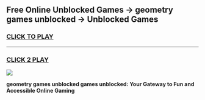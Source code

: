 
## Free Online Unblocked Games → geometry games unblocked → Unblocked Games
<h3>
<a href="https://premium.freeplayer.one?title=geometry_games_unblocked&ref=21F">CLICK TO PLAY</a></h3>
<hr>

<h3>
<a href="https://premium.freeplayer.one?title=geometry_games_unblocked&ref=21F">CLICK 2 PLAY</a>
  
</h3>

<a href="https://premium.freeplayer.one?title=geometry_games_unblocked&ref=21F/"><img src="https://clearcache.store/games.png"></a>


**geometry games unblocked games unblocked: Your Gateway to Fun and Accessible Online Gaming**
